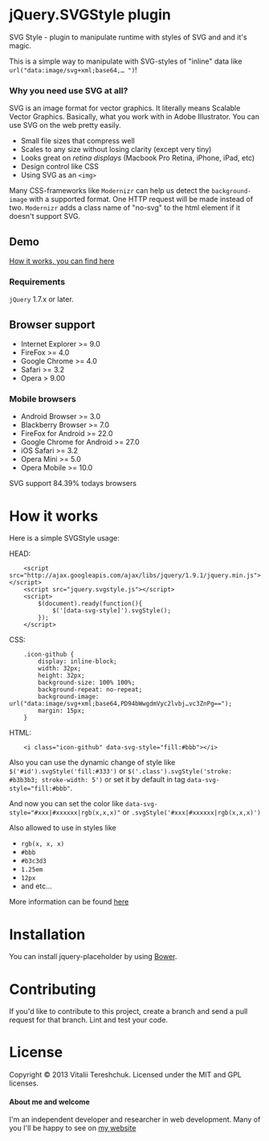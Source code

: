# jQuery.SVGStyle plugin

SVG Style - plugin to manipulate runtime with styles of SVG and and it's magic.

This is a simple way to manipulate with SVG-styles of "inline" data like `url("data:image/svg+xml;base64,… ")`!

### Why you need use SVG at all?
SVG is an image format for vector graphics. It literally means Scalable Vector Graphics. Basically, what you work with in Adobe Illustrator. You can use SVG on the web pretty easily.

- Small file sizes that compress well
- Scales to any size without losing clarity (except very tiny)
- Looks great on *retina displays* (Macbook Pro Retina, iPhone, iPad, etc)
- Design control like CSS
- Using SVG as an `<img>`

Many CSS-frameworks like `Modernizr` can help us detect the `background-image` with a supported format. One HTTP request will be made instead of two. `Modernizr` adds a class name of "no-svg" to the html element if it doesn't support SVG.


## Demo

[How it works, you can find here](http://xvoland.github.io/jquery-plugin-svg-style/)

### Requirements

`jQuery` 1.7.x or later.


## Browser support

- Internet Explorer >= 9.0
- FireFox >= 4.0
- Google Chrome >= 4.0
- Safari >= 3.2
- Opera > 9.00

### Mobile browsers
- Android Browser >= 3.0
- Blackberry Browser >= 7.0
- FireFox for Android >= 22.0
- Google Chrome for Android >= 27.0
- iOS Safari >= 3.2
- Opera Mini >= 5.0
- Opera Mobile >= 10.0

SVG support 84.39% todays browsers

# How it works
Here is a simple SVGStyle usage:

HEAD:

```
    <script src="http://ajax.googleapis.com/ajax/libs/jquery/1.9.1/jquery.min.js"></script>
    <script src="jquery.svgstyle.js"></script>
    <script>
        $(document).ready(function(){
            $('[data-svg-style]').svgStyle();
        });
    </script>
```

CSS:

```
    .icon-github {
        display: inline-block;
        width: 32px;
        height: 32px;
        background-size: 100% 100%;
        background-repeat: no-repeat;
        background-image: url("data:image/svg+xml;base64,PD94bWwgdmVyc2lvbj…vc3ZnPg==");
        margin: 15px;
    }
```

HTML:

```
    <i class="icon-github" data-svg-style="fill:#bbb"></i>

```

Also you can use the dynamic change of style like `$('#id').svgStyle('fill:#333')` or `$('.class').svgStyle('stroke: #b3b3b3; stroke-width: 5')` or set it by default in tag `data-svg-style="fill:#bbb"`.

And now you can set the color like `data-svg-style="#xxx|#xxxxxx|rgb(x,x,x)"` or `.svgStyle('#xxx|#xxxxxx|rgb(x,x,x)')`

Also allowed to use in styles like

- `rgb(x, x, x)`
- `#bbb`
- `#b3c3d3`
- `1.25em`
- `12px`
- and etc…

More information can be found [here](http://www.w3.org/TR/SVG/styling.html)

# Installation
You can install jquery-placeholder by using [Bower](http://bower.io/).


# Contributing

If you'd like to contribute to this project, create a branch and send a pull request for that branch. Lint and test your code.

# License

Copyright © 2013 Vitalii Tereshchuk. Licensed under the MIT and GPL licenses.

#### About me and welcome
I'm an independent developer and researcher in web development. Many of you I'll be happy to see on [my website](http://dotoca.net)
